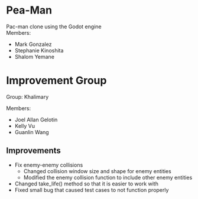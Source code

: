# Pea-Man
Pac-man clone using the Godot engine <br>
Members:
- Mark Gonzalez
- Stephanie Kinoshita
- Shalom Yemane



# Improvement Group
Group: Khalimary

Members:
- Joel Allan Gelotin
- Kelly Vu
- Guanlin Wang


## Improvements
- Fix enemy-enemy collisions
   - Changed collision window size and shape for enemy entities
   - Modified the enemy collision function to include other enemy entities
- Changed take_life() method so that it is easier to work with
- Fixed small bug that caused test cases to not function properly
